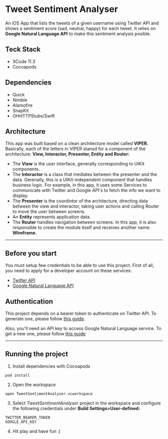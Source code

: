 # Tweet Sentiment Analyser

An iOS App that lists the tweets of a given username using Twitter API and shows a sentiment score (sad, neutral, happy) for each tweet. It relies on **Google Natural Language API** to make this sentiment analysis posible.

## Teck Stack
- XCode 11.3
- Cocoapods

## Dependencies
- Quick
- Nimble
- Alamofire
- SnapKit
- OHHTTPStubs/Swift

## Architecture
This app was built based on a clean architecture model called **VIPER.** Basically, each of the letters in VIPER stansd for a component of the architecture: **View, Interactor, Presenter, Entity and Router:**

- The **View** is the user interface, generally corresponding to UIKit components.
- The **Interactor** is a class that mediates between the presenter and the data. Gerenally, this is a UIKit-independent component that handles business logic. For example, in this app, it uses some Services to communicate with Twitter and Google API's to fetch the info we want to display.
- The **Presenter** is the coordintor of the architecture, directing data between the view and interactor, taking user actions and calling Router to move the user between screens.
- An **Entity** represents application data.
- The **Router** handles navigation between screens. In this app, it is also responsible to create the module itself and receives another name: **Wireframe.**

---
## Before you start
You must setup few credentials to be able to use this project. First of all, you need to apply for a developer account on these services:
- [Twitter API](https://developer.twitter.com/en/apply-for-access)
- [Google Natural Language API](https://cloud.google.com/natural-language/)

## Authentication
This project depends on a bearer token to authenticate on Twitter API. To generate one, please follow [this guide](https://developer.twitter.com/en/docs/authentication/oauth-2-0/bearer-tokens).

Also, you'll need an API key to access Google Natural Language service. To get a new one, please follow [this guide](https://cloud.google.com/natural-language/docs/setup)

---
## Running the project
1. Install dependencies with Cocoapods
```shell
pod install
```
2. Open the workspace
```shell
open TweetSentimentAnalyser.xcworkspace
```
3. Select *TweetSentimentAnalyser* project in the workspace and configure the following credentials under **Build Settings>User-defined:**
```shell
TWITTER_BEARER_TOKEN
GOOGLE_API_KEY
```
4. Hit play and have fun :)